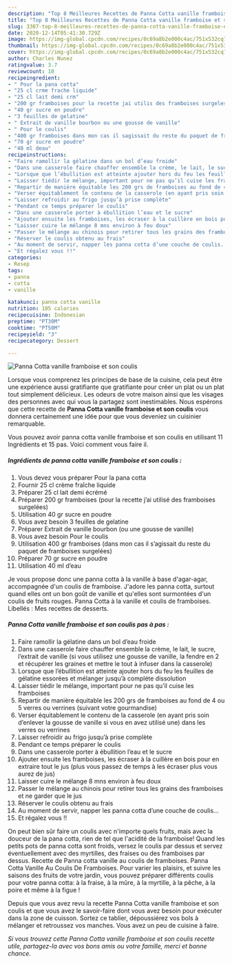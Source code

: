 ```yaml
---
description: "Top 8 Meilleures Recettes de Panna Cotta vanille framboise et son coulis"
title: "Top 8 Meilleures Recettes de Panna Cotta vanille framboise et son coulis"
slug: 3307-top-8-meilleures-recettes-de-panna-cotta-vanille-framboise-et-son-coulis
date: 2020-12-14T05:41:30.729Z
image: https://img-global.cpcdn.com/recipes/0c69a8b2e000c4ac/751x532cq70/panna-cotta-vanille-framboise-et-son-coulis-photo-principale-de-la-recette.jpg
thumbnail: https://img-global.cpcdn.com/recipes/0c69a8b2e000c4ac/751x532cq70/panna-cotta-vanille-framboise-et-son-coulis-photo-principale-de-la-recette.jpg
cover: https://img-global.cpcdn.com/recipes/0c69a8b2e000c4ac/751x532cq70/panna-cotta-vanille-framboise-et-son-coulis-photo-principale-de-la-recette.jpg
author: Charles Nunez
ratingvalue: 3.7
reviewcount: 10
recipeingredient:
- " Pour la pana cotta"
- "25 cl crme frache liquide"
- "25 cl lait demi crm"
- "200 gr framboises pour la recette jai utilis des framboises surgeles"
- "40 gr sucre en poudre"
- "3 feuilles de gelatine"
- " Extrait de vanille bourbon ou une gousse de vanille"
- " Pour le coulis"
- "400 gr framboises dans mon cas il sagissait du reste du paquet de framboises surgeles"
- "70 gr sucre en poudre"
- "40 ml deau"
recipeinstructions:
- "Faire ramollir la gélatine dans un bol d’eau froide"
- "Dans une casserole faire chauffer ensemble la crème, le lait, le sucre, l’extrait de vanille (si vous utilisez une gousse de vanille, la fendre en 2 et récupérer les graines et mettre le tout à infuser dans la casserole)"
- "Lorsque que l’ébullition est atteinte ajouter hors du feu les feuilles de gélatine essorées et mélanger jusqu’à compléte dissolution"
- "Laisser tiédir le mélange, important pour ne pas qu’il cuise les framboises"
- "Repartir de manière équitable les 200 grs de framboises au fond de 4 ou 5 verres ou verrines (suivant votre gourmandise)"
- "Verser équitablement le contenu de la casserole (en ayant pris soin d’enlever la gousse de vanille si vous en avez utilisé une) dans les verres ou verrines"
- "Laisser refroidir au frigo jusqu’à prise complète"
- "Pendant ce temps préparer le coulis"
- "Dans une casserole porter à ébullition l’eau et le sucre"
- "Ajouter ensuite les framboises, les écraser à la cuillère en bois pour en extraire tout le jus (plus vous passez de temps à les écraser plus vous aurez de jus)"
- "Laisser cuire le mélange 8 mns environ à feu doux"
- "Passer le mélange au chinois pour retirer tous les grains des framboises et ne garder que le jus"
- "Réserver le coulis obtenu au frais"
- "Au moment de servir, napper les panna cotta d’une couche de coulis..."
- "Et régalez vous !!"
categories:
- Resep
tags:
- panna
- cotta
- vanille

katakunci: panna cotta vanille 
nutrition: 105 calories
recipecuisine: Indonesian
preptime: "PT30M"
cooktime: "PT50M"
recipeyield: "3"
recipecategory: Dessert

---
```



![Panna Cotta vanille framboise et son coulis](https://img-global.cpcdn.com/recipes/0c69a8b2e000c4ac/751x532cq70/panna-cotta-vanille-framboise-et-son-coulis-photo-principale-de-la-recette.jpg)

Lorsque vous comprenez les principes de base de la cuisine, cela peut être une expérience aussi gratifiante que gratifiante pour créer un plat ou un plat tout simplement délicieux. Les odeurs de votre maison ainsi que les visages des personnes avec qui vous la partagez sont inestimables. Nous espérons que cette recette de <strong> Panna Cotta vanille framboise et son coulis </strong> vous donnera certainement une idée pour que vous deveniez un cuisinier remarquable.

<!--inarticleads1-->

Vous pouvez avoir panna cotta vanille framboise et son coulis en utilisant 11 Ingrédients et 15 pas. Voici comment vous faire il.

##### Ingrédients de panna cotta vanille framboise et son coulis :

1. Vous devez vous préparer  Pour la pana cotta
1. Fournir 25 cl crème fraîche liquide
1. Préparer 25 cl lait demi écrémé
1. Préparer 200 gr framboises (pour la recette j’ai utilisé des framboises surgelées)
1. Utilisation 40 gr sucre en poudre
1. Vous avez besoin 3 feuilles de gelatine
1. Préparer  Extrait de vanille bourbon (ou une gousse de vanille)
1. Vous avez besoin  Pour le coulis
1. Utilisation 400 gr framboises (dans mon cas il s’agissait du reste du paquet de framboises surgelées)
1. Préparer 70 gr sucre en poudre
1. Utilisation 40 ml d’eau


Je vous propose donc une panna cotta à la vanille à base d&#39;agar-agar, accompagnée d&#39;un coulis de framboise. J&#39;adore les panna cotta, surtout quand elles ont un bon goût de vanille et qu&#39;elles sont surmontées d&#39;un coulis de fruits rouges. Panna Cotta à la vanille et coulis de framboises. Libellés : Mes recettes de desserts. 

<!--inarticleads2-->

##### Panna Cotta vanille framboise et son coulis pas à pas :

1. Faire ramollir la gélatine dans un bol d’eau froide
1. Dans une casserole faire chauffer ensemble la crème, le lait, le sucre, l’extrait de vanille (si vous utilisez une gousse de vanille, la fendre en 2 et récupérer les graines et mettre le tout à infuser dans la casserole)
1. Lorsque que l’ébullition est atteinte ajouter hors du feu les feuilles de gélatine essorées et mélanger jusqu’à compléte dissolution
1. Laisser tiédir le mélange, important pour ne pas qu’il cuise les framboises
1. Repartir de manière équitable les 200 grs de framboises au fond de 4 ou 5 verres ou verrines (suivant votre gourmandise)
1. Verser équitablement le contenu de la casserole (en ayant pris soin d’enlever la gousse de vanille si vous en avez utilisé une) dans les verres ou verrines
1. Laisser refroidir au frigo jusqu’à prise complète
1. Pendant ce temps préparer le coulis
1. Dans une casserole porter à ébullition l’eau et le sucre
1. Ajouter ensuite les framboises, les écraser à la cuillère en bois pour en extraire tout le jus (plus vous passez de temps à les écraser plus vous aurez de jus)
1. Laisser cuire le mélange 8 mns environ à feu doux
1. Passer le mélange au chinois pour retirer tous les grains des framboises et ne garder que le jus
1. Réserver le coulis obtenu au frais
1. Au moment de servir, napper les panna cotta d’une couche de coulis...
1. Et régalez vous !!


On peut bien sûr faire un coulis avec n&#39;importe quels fruits, mais avec la douceur de la pana cotta, rien de tel que l&#39;acidité de la framboise! Quand les petits pots de panna cotta sont froids, versez le coulis par dessus et servez éventuellement avec des myrtilles, des fraises ou des framboises par dessus. Recette de Panna cotta vanille au coulis de framboises. Panna Cotta Vanille Au Coulis De Framboises. Pour varier les plaisirs, et suivre les saisons des fruits de votre jardin, vous pouvez préparer différents coulis pour votre panna cotta: à la fraise, à la mûre, à la myrtille, à la pêche, à la poire et même à la figue ! 

<!--inarticleads1-->

<p>
Depuis que vous avez revu la recette Panna Cotta vanille framboise et son coulis et que vous avez le savoir-faire dont vous avez besoin pour exécuter dans la zone de cuisson. Sortez ce tablier, dépoussiérez vos bols à mélanger et retroussez vos manches. Vous avez un peu de cuisine à faire.
</p>

<p>
<i>Si vous trouvez cette Panna Cotta vanille framboise et son coulis recette utile, partagez-la avec vos bons amis ou votre famille, merci et bonne chance.</i>
</p>
